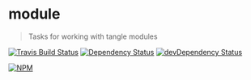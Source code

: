 # module

> Tasks for working with tangle modules

[![Travis Build Status](https://secure.travis-ci.org/tanglejs/module.png?branch=master)](http://travis-ci.org/tanglejs/module)
[![Dependency Status](https://david-dm.org/tanglejs/module.png)](https://david-dm.org/tanglejs/module)
[![devDependency Status](https://david-dm.org/tanglejs/module/dev-status.png)](https://david-dm.org/tanglejs/module#info=devDependencies)

[![NPM](https://nodei.co/npm/module.png?downloads=true)](https://nodei.co/npm/module/)
